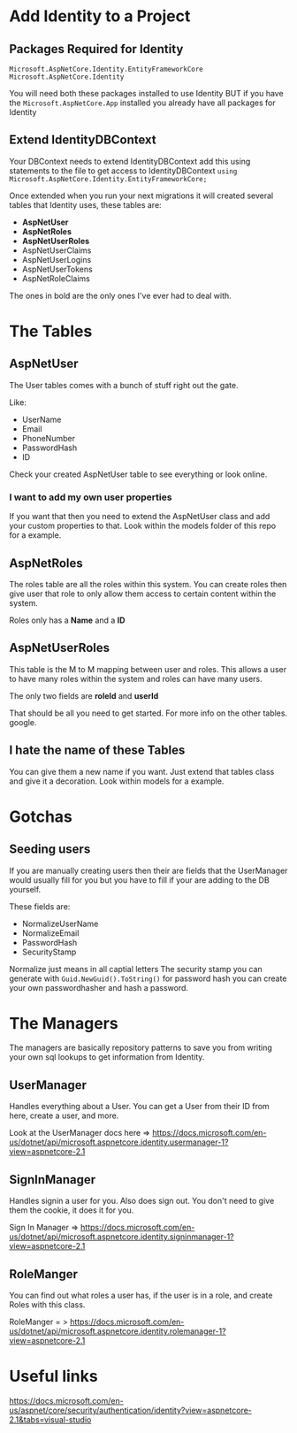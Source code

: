 # Add Identity to a Project
## Packages Required for Identity
`Microsoft.AspNetCore.Identity.EntityFrameworkCore`
`Microsoft.AspNetCore.Identity`

You will need both these packages installed to use Identity
BUT
if you have the `Microsoft.AspNetCore.App` installed you already have all
packages for Identity

## Extend IdentityDBContext
Your DBContext needs to extend IdentityDBContext
add this using statements to the file to get access to IdentityDBContext
`using Microsoft.AspNetCore.Identity.EntityFrameworkCore;`


Once extended when you run your next migrations it will created several tables that
Identity uses, these tables are:
* **AspNetUser**
* **AspNetRoles**
* **AspNetUserRoles**
* AspNetUserClaims
* AspNetUserLogins
* AspNetUserTokens
* AspNetRoleClaims

The ones in bold are the only ones I've ever had to deal with.

# The Tables

## AspNetUser

The User tables comes with a bunch of stuff right out the gate.

Like:
* UserName
* Email
* PhoneNumber
* PasswordHash
* ID

Check your created AspNetUser table to see everything or look online.

### I want to add my own user properties

If you want that then you need to extend the AspNetUser class and add your custom
properties to that. Look within the models folder of this repo for a example.

## AspNetRoles

The roles table are all the roles within this system. You can create roles then give
user that role to only allow them access to certain content within the system.

Roles only has a **Name** and a **ID**

## AspNetUserRoles

This table is the M to M mapping between user and roles. This allows a
user to have many roles within the system and roles can have many users.

The only two fields are **roleId** and **userId**

That should be all you need to get started. For more info on the other tables. google.

## I hate the name of these Tables

You can give them a new name if you want. Just extend that tables class and
give it a decoration. Look within models for a example.

# Gotchas

## Seeding users
  If you are manually creating users then their are fields that the UserManager would
  usually fill for you but you have to fill if your are adding to the DB yourself.

  These fields are:
  * NormalizeUserName
  * NormalizeEmail
  * PasswordHash
  * SecurityStamp

  Normalize just means in all captial letters
  The security stamp you can generate with `Guid.NewGuid().ToString()`
  for password hash you can create your own passwordhasher and hash a password.


# The Managers

The managers are basically repository patterns to save you from writing your own
sql lookups to get information from Identity.

## UserManager

Handles everything about a User. You can get a User from their ID from here,
create a user, and more.

Look at the UserManager docs here => https://docs.microsoft.com/en-us/dotnet/api/microsoft.aspnetcore.identity.usermanager-1?view=aspnetcore-2.1

## SignInManager

Handles signin a user for you. Also does sign out. You don't need to give them the cookie,
it does it for you.

Sign In Manager => https://docs.microsoft.com/en-us/dotnet/api/microsoft.aspnetcore.identity.signinmanager-1?view=aspnetcore-2.1

## RoleManger

You can find out what roles a user has, if the user is in a role, and create Roles
with this class.

RoleManger = > https://docs.microsoft.com/en-us/dotnet/api/microsoft.aspnetcore.identity.rolemanager-1?view=aspnetcore-2.1



# Useful links
https://docs.microsoft.com/en-us/aspnet/core/security/authentication/identity?view=aspnetcore-2.1&tabs=visual-studio
